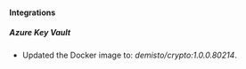#### Integrations
##### Azure Key Vault
- Updated the Docker image to: *demisto/crypto:1.0.0.80214*.
